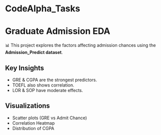 # CodeAlpha_Tasks
# Graduate Admission EDA

📊 This project explores the factors affecting admission chances using the **Admission_Predict dataset**.  

## Key Insights
- GRE & CGPA are the strongest predictors.
- TOEFL also shows correlation.
- LOR & SOP have moderate effects.

## Visualizations
- Scatter plots (GRE vs Admit Chance)
- Correlation Heatmap
- Distribution of CGPA
